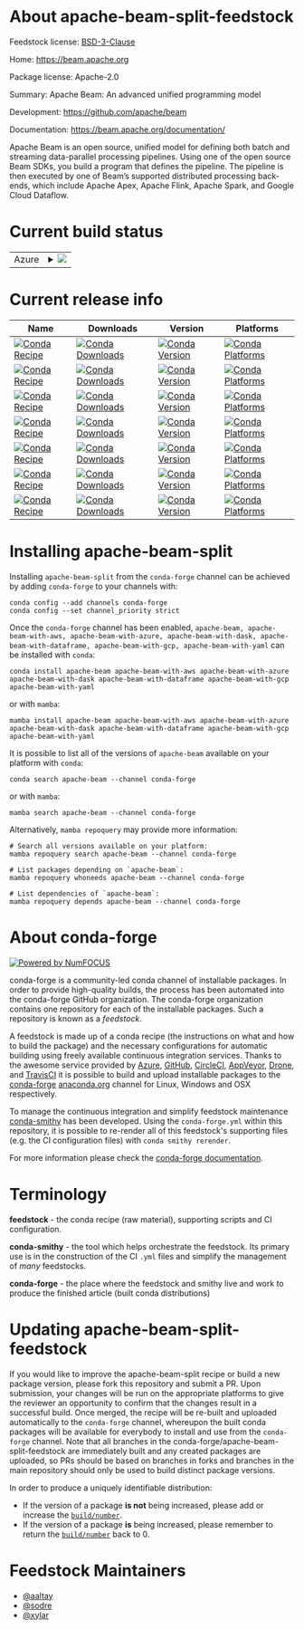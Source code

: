 About apache-beam-split-feedstock
=================================

Feedstock license: [BSD-3-Clause](https://github.com/conda-forge/apache-beam-feedstock/blob/main/LICENSE.txt)

Home: https://beam.apache.org

Package license: Apache-2.0

Summary: Apache Beam: An advanced unified programming model

Development: https://github.com/apache/beam

Documentation: https://beam.apache.org/documentation/

Apache Beam is an open source, unified model for defining both batch
and streaming data-parallel processing pipelines. Using one of the open
source Beam SDKs, you build a program that defines the pipeline. The
pipeline is then executed by one of Beam’s supported distributed
processing back-ends, which include Apache Apex, Apache Flink, Apache
Spark, and Google Cloud Dataflow.


Current build status
====================


<table>
    
  <tr>
    <td>Azure</td>
    <td>
      <details>
        <summary>
          <a href="https://dev.azure.com/conda-forge/feedstock-builds/_build/latest?definitionId=2693&branchName=main">
            <img src="https://dev.azure.com/conda-forge/feedstock-builds/_apis/build/status/apache-beam-feedstock?branchName=main">
          </a>
        </summary>
        <table>
          <thead><tr><th>Variant</th><th>Status</th></tr></thead>
          <tbody><tr>
              <td>linux_64_numpy1.22python3.10.____cpython</td>
              <td>
                <a href="https://dev.azure.com/conda-forge/feedstock-builds/_build/latest?definitionId=2693&branchName=main">
                  <img src="https://dev.azure.com/conda-forge/feedstock-builds/_apis/build/status/apache-beam-feedstock?branchName=main&jobName=linux&configuration=linux%20linux_64_numpy1.22python3.10.____cpython" alt="variant">
                </a>
              </td>
            </tr><tr>
              <td>linux_64_numpy1.22python3.9.____cpython</td>
              <td>
                <a href="https://dev.azure.com/conda-forge/feedstock-builds/_build/latest?definitionId=2693&branchName=main">
                  <img src="https://dev.azure.com/conda-forge/feedstock-builds/_apis/build/status/apache-beam-feedstock?branchName=main&jobName=linux&configuration=linux%20linux_64_numpy1.22python3.9.____cpython" alt="variant">
                </a>
              </td>
            </tr><tr>
              <td>linux_64_numpy1.23python3.11.____cpython</td>
              <td>
                <a href="https://dev.azure.com/conda-forge/feedstock-builds/_build/latest?definitionId=2693&branchName=main">
                  <img src="https://dev.azure.com/conda-forge/feedstock-builds/_apis/build/status/apache-beam-feedstock?branchName=main&jobName=linux&configuration=linux%20linux_64_numpy1.23python3.11.____cpython" alt="variant">
                </a>
              </td>
            </tr><tr>
              <td>linux_64_numpy1.26python3.12.____cpython</td>
              <td>
                <a href="https://dev.azure.com/conda-forge/feedstock-builds/_build/latest?definitionId=2693&branchName=main">
                  <img src="https://dev.azure.com/conda-forge/feedstock-builds/_apis/build/status/apache-beam-feedstock?branchName=main&jobName=linux&configuration=linux%20linux_64_numpy1.26python3.12.____cpython" alt="variant">
                </a>
              </td>
            </tr><tr>
              <td>linux_aarch64_numpy1.22python3.10.____cpython</td>
              <td>
                <a href="https://dev.azure.com/conda-forge/feedstock-builds/_build/latest?definitionId=2693&branchName=main">
                  <img src="https://dev.azure.com/conda-forge/feedstock-builds/_apis/build/status/apache-beam-feedstock?branchName=main&jobName=linux&configuration=linux%20linux_aarch64_numpy1.22python3.10.____cpython" alt="variant">
                </a>
              </td>
            </tr><tr>
              <td>linux_aarch64_numpy1.22python3.9.____cpython</td>
              <td>
                <a href="https://dev.azure.com/conda-forge/feedstock-builds/_build/latest?definitionId=2693&branchName=main">
                  <img src="https://dev.azure.com/conda-forge/feedstock-builds/_apis/build/status/apache-beam-feedstock?branchName=main&jobName=linux&configuration=linux%20linux_aarch64_numpy1.22python3.9.____cpython" alt="variant">
                </a>
              </td>
            </tr><tr>
              <td>linux_aarch64_numpy1.23python3.11.____cpython</td>
              <td>
                <a href="https://dev.azure.com/conda-forge/feedstock-builds/_build/latest?definitionId=2693&branchName=main">
                  <img src="https://dev.azure.com/conda-forge/feedstock-builds/_apis/build/status/apache-beam-feedstock?branchName=main&jobName=linux&configuration=linux%20linux_aarch64_numpy1.23python3.11.____cpython" alt="variant">
                </a>
              </td>
            </tr><tr>
              <td>linux_aarch64_numpy1.26python3.12.____cpython</td>
              <td>
                <a href="https://dev.azure.com/conda-forge/feedstock-builds/_build/latest?definitionId=2693&branchName=main">
                  <img src="https://dev.azure.com/conda-forge/feedstock-builds/_apis/build/status/apache-beam-feedstock?branchName=main&jobName=linux&configuration=linux%20linux_aarch64_numpy1.26python3.12.____cpython" alt="variant">
                </a>
              </td>
            </tr><tr>
              <td>osx_64_numpy1.22python3.10.____cpython</td>
              <td>
                <a href="https://dev.azure.com/conda-forge/feedstock-builds/_build/latest?definitionId=2693&branchName=main">
                  <img src="https://dev.azure.com/conda-forge/feedstock-builds/_apis/build/status/apache-beam-feedstock?branchName=main&jobName=osx&configuration=osx%20osx_64_numpy1.22python3.10.____cpython" alt="variant">
                </a>
              </td>
            </tr><tr>
              <td>osx_64_numpy1.22python3.9.____cpython</td>
              <td>
                <a href="https://dev.azure.com/conda-forge/feedstock-builds/_build/latest?definitionId=2693&branchName=main">
                  <img src="https://dev.azure.com/conda-forge/feedstock-builds/_apis/build/status/apache-beam-feedstock?branchName=main&jobName=osx&configuration=osx%20osx_64_numpy1.22python3.9.____cpython" alt="variant">
                </a>
              </td>
            </tr><tr>
              <td>osx_64_numpy1.23python3.11.____cpython</td>
              <td>
                <a href="https://dev.azure.com/conda-forge/feedstock-builds/_build/latest?definitionId=2693&branchName=main">
                  <img src="https://dev.azure.com/conda-forge/feedstock-builds/_apis/build/status/apache-beam-feedstock?branchName=main&jobName=osx&configuration=osx%20osx_64_numpy1.23python3.11.____cpython" alt="variant">
                </a>
              </td>
            </tr><tr>
              <td>osx_64_numpy1.26python3.12.____cpython</td>
              <td>
                <a href="https://dev.azure.com/conda-forge/feedstock-builds/_build/latest?definitionId=2693&branchName=main">
                  <img src="https://dev.azure.com/conda-forge/feedstock-builds/_apis/build/status/apache-beam-feedstock?branchName=main&jobName=osx&configuration=osx%20osx_64_numpy1.26python3.12.____cpython" alt="variant">
                </a>
              </td>
            </tr><tr>
              <td>osx_arm64_numpy1.22python3.10.____cpython</td>
              <td>
                <a href="https://dev.azure.com/conda-forge/feedstock-builds/_build/latest?definitionId=2693&branchName=main">
                  <img src="https://dev.azure.com/conda-forge/feedstock-builds/_apis/build/status/apache-beam-feedstock?branchName=main&jobName=osx&configuration=osx%20osx_arm64_numpy1.22python3.10.____cpython" alt="variant">
                </a>
              </td>
            </tr><tr>
              <td>osx_arm64_numpy1.22python3.9.____cpython</td>
              <td>
                <a href="https://dev.azure.com/conda-forge/feedstock-builds/_build/latest?definitionId=2693&branchName=main">
                  <img src="https://dev.azure.com/conda-forge/feedstock-builds/_apis/build/status/apache-beam-feedstock?branchName=main&jobName=osx&configuration=osx%20osx_arm64_numpy1.22python3.9.____cpython" alt="variant">
                </a>
              </td>
            </tr><tr>
              <td>osx_arm64_numpy1.23python3.11.____cpython</td>
              <td>
                <a href="https://dev.azure.com/conda-forge/feedstock-builds/_build/latest?definitionId=2693&branchName=main">
                  <img src="https://dev.azure.com/conda-forge/feedstock-builds/_apis/build/status/apache-beam-feedstock?branchName=main&jobName=osx&configuration=osx%20osx_arm64_numpy1.23python3.11.____cpython" alt="variant">
                </a>
              </td>
            </tr><tr>
              <td>osx_arm64_numpy1.26python3.12.____cpython</td>
              <td>
                <a href="https://dev.azure.com/conda-forge/feedstock-builds/_build/latest?definitionId=2693&branchName=main">
                  <img src="https://dev.azure.com/conda-forge/feedstock-builds/_apis/build/status/apache-beam-feedstock?branchName=main&jobName=osx&configuration=osx%20osx_arm64_numpy1.26python3.12.____cpython" alt="variant">
                </a>
              </td>
            </tr>
          </tbody>
        </table>
      </details>
    </td>
  </tr>
</table>

Current release info
====================

| Name | Downloads | Version | Platforms |
| --- | --- | --- | --- |
| [![Conda Recipe](https://img.shields.io/badge/recipe-apache--beam-green.svg)](https://anaconda.org/conda-forge/apache-beam) | [![Conda Downloads](https://img.shields.io/conda/dn/conda-forge/apache-beam.svg)](https://anaconda.org/conda-forge/apache-beam) | [![Conda Version](https://img.shields.io/conda/vn/conda-forge/apache-beam.svg)](https://anaconda.org/conda-forge/apache-beam) | [![Conda Platforms](https://img.shields.io/conda/pn/conda-forge/apache-beam.svg)](https://anaconda.org/conda-forge/apache-beam) |
| [![Conda Recipe](https://img.shields.io/badge/recipe-apache--beam--with--aws-green.svg)](https://anaconda.org/conda-forge/apache-beam-with-aws) | [![Conda Downloads](https://img.shields.io/conda/dn/conda-forge/apache-beam-with-aws.svg)](https://anaconda.org/conda-forge/apache-beam-with-aws) | [![Conda Version](https://img.shields.io/conda/vn/conda-forge/apache-beam-with-aws.svg)](https://anaconda.org/conda-forge/apache-beam-with-aws) | [![Conda Platforms](https://img.shields.io/conda/pn/conda-forge/apache-beam-with-aws.svg)](https://anaconda.org/conda-forge/apache-beam-with-aws) |
| [![Conda Recipe](https://img.shields.io/badge/recipe-apache--beam--with--azure-green.svg)](https://anaconda.org/conda-forge/apache-beam-with-azure) | [![Conda Downloads](https://img.shields.io/conda/dn/conda-forge/apache-beam-with-azure.svg)](https://anaconda.org/conda-forge/apache-beam-with-azure) | [![Conda Version](https://img.shields.io/conda/vn/conda-forge/apache-beam-with-azure.svg)](https://anaconda.org/conda-forge/apache-beam-with-azure) | [![Conda Platforms](https://img.shields.io/conda/pn/conda-forge/apache-beam-with-azure.svg)](https://anaconda.org/conda-forge/apache-beam-with-azure) |
| [![Conda Recipe](https://img.shields.io/badge/recipe-apache--beam--with--dask-green.svg)](https://anaconda.org/conda-forge/apache-beam-with-dask) | [![Conda Downloads](https://img.shields.io/conda/dn/conda-forge/apache-beam-with-dask.svg)](https://anaconda.org/conda-forge/apache-beam-with-dask) | [![Conda Version](https://img.shields.io/conda/vn/conda-forge/apache-beam-with-dask.svg)](https://anaconda.org/conda-forge/apache-beam-with-dask) | [![Conda Platforms](https://img.shields.io/conda/pn/conda-forge/apache-beam-with-dask.svg)](https://anaconda.org/conda-forge/apache-beam-with-dask) |
| [![Conda Recipe](https://img.shields.io/badge/recipe-apache--beam--with--dataframe-green.svg)](https://anaconda.org/conda-forge/apache-beam-with-dataframe) | [![Conda Downloads](https://img.shields.io/conda/dn/conda-forge/apache-beam-with-dataframe.svg)](https://anaconda.org/conda-forge/apache-beam-with-dataframe) | [![Conda Version](https://img.shields.io/conda/vn/conda-forge/apache-beam-with-dataframe.svg)](https://anaconda.org/conda-forge/apache-beam-with-dataframe) | [![Conda Platforms](https://img.shields.io/conda/pn/conda-forge/apache-beam-with-dataframe.svg)](https://anaconda.org/conda-forge/apache-beam-with-dataframe) |
| [![Conda Recipe](https://img.shields.io/badge/recipe-apache--beam--with--gcp-green.svg)](https://anaconda.org/conda-forge/apache-beam-with-gcp) | [![Conda Downloads](https://img.shields.io/conda/dn/conda-forge/apache-beam-with-gcp.svg)](https://anaconda.org/conda-forge/apache-beam-with-gcp) | [![Conda Version](https://img.shields.io/conda/vn/conda-forge/apache-beam-with-gcp.svg)](https://anaconda.org/conda-forge/apache-beam-with-gcp) | [![Conda Platforms](https://img.shields.io/conda/pn/conda-forge/apache-beam-with-gcp.svg)](https://anaconda.org/conda-forge/apache-beam-with-gcp) |
| [![Conda Recipe](https://img.shields.io/badge/recipe-apache--beam--with--yaml-green.svg)](https://anaconda.org/conda-forge/apache-beam-with-yaml) | [![Conda Downloads](https://img.shields.io/conda/dn/conda-forge/apache-beam-with-yaml.svg)](https://anaconda.org/conda-forge/apache-beam-with-yaml) | [![Conda Version](https://img.shields.io/conda/vn/conda-forge/apache-beam-with-yaml.svg)](https://anaconda.org/conda-forge/apache-beam-with-yaml) | [![Conda Platforms](https://img.shields.io/conda/pn/conda-forge/apache-beam-with-yaml.svg)](https://anaconda.org/conda-forge/apache-beam-with-yaml) |

Installing apache-beam-split
============================

Installing `apache-beam-split` from the `conda-forge` channel can be achieved by adding `conda-forge` to your channels with:

```
conda config --add channels conda-forge
conda config --set channel_priority strict
```

Once the `conda-forge` channel has been enabled, `apache-beam, apache-beam-with-aws, apache-beam-with-azure, apache-beam-with-dask, apache-beam-with-dataframe, apache-beam-with-gcp, apache-beam-with-yaml` can be installed with `conda`:

```
conda install apache-beam apache-beam-with-aws apache-beam-with-azure apache-beam-with-dask apache-beam-with-dataframe apache-beam-with-gcp apache-beam-with-yaml
```

or with `mamba`:

```
mamba install apache-beam apache-beam-with-aws apache-beam-with-azure apache-beam-with-dask apache-beam-with-dataframe apache-beam-with-gcp apache-beam-with-yaml
```

It is possible to list all of the versions of `apache-beam` available on your platform with `conda`:

```
conda search apache-beam --channel conda-forge
```

or with `mamba`:

```
mamba search apache-beam --channel conda-forge
```

Alternatively, `mamba repoquery` may provide more information:

```
# Search all versions available on your platform:
mamba repoquery search apache-beam --channel conda-forge

# List packages depending on `apache-beam`:
mamba repoquery whoneeds apache-beam --channel conda-forge

# List dependencies of `apache-beam`:
mamba repoquery depends apache-beam --channel conda-forge
```


About conda-forge
=================

[![Powered by
NumFOCUS](https://img.shields.io/badge/powered%20by-NumFOCUS-orange.svg?style=flat&colorA=E1523D&colorB=007D8A)](https://numfocus.org)

conda-forge is a community-led conda channel of installable packages.
In order to provide high-quality builds, the process has been automated into the
conda-forge GitHub organization. The conda-forge organization contains one repository
for each of the installable packages. Such a repository is known as a *feedstock*.

A feedstock is made up of a conda recipe (the instructions on what and how to build
the package) and the necessary configurations for automatic building using freely
available continuous integration services. Thanks to the awesome service provided by
[Azure](https://azure.microsoft.com/en-us/services/devops/), [GitHub](https://github.com/),
[CircleCI](https://circleci.com/), [AppVeyor](https://www.appveyor.com/),
[Drone](https://cloud.drone.io/welcome), and [TravisCI](https://travis-ci.com/)
it is possible to build and upload installable packages to the
[conda-forge](https://anaconda.org/conda-forge) [anaconda.org](https://anaconda.org/)
channel for Linux, Windows and OSX respectively.

To manage the continuous integration and simplify feedstock maintenance
[conda-smithy](https://github.com/conda-forge/conda-smithy) has been developed.
Using the ``conda-forge.yml`` within this repository, it is possible to re-render all of
this feedstock's supporting files (e.g. the CI configuration files) with ``conda smithy rerender``.

For more information please check the [conda-forge documentation](https://conda-forge.org/docs/).

Terminology
===========

**feedstock** - the conda recipe (raw material), supporting scripts and CI configuration.

**conda-smithy** - the tool which helps orchestrate the feedstock.
                   Its primary use is in the construction of the CI ``.yml`` files
                   and simplify the management of *many* feedstocks.

**conda-forge** - the place where the feedstock and smithy live and work to
                  produce the finished article (built conda distributions)


Updating apache-beam-split-feedstock
====================================

If you would like to improve the apache-beam-split recipe or build a new
package version, please fork this repository and submit a PR. Upon submission,
your changes will be run on the appropriate platforms to give the reviewer an
opportunity to confirm that the changes result in a successful build. Once
merged, the recipe will be re-built and uploaded automatically to the
`conda-forge` channel, whereupon the built conda packages will be available for
everybody to install and use from the `conda-forge` channel.
Note that all branches in the conda-forge/apache-beam-split-feedstock are
immediately built and any created packages are uploaded, so PRs should be based
on branches in forks and branches in the main repository should only be used to
build distinct package versions.

In order to produce a uniquely identifiable distribution:
 * If the version of a package **is not** being increased, please add or increase
   the [``build/number``](https://docs.conda.io/projects/conda-build/en/latest/resources/define-metadata.html#build-number-and-string).
 * If the version of a package **is** being increased, please remember to return
   the [``build/number``](https://docs.conda.io/projects/conda-build/en/latest/resources/define-metadata.html#build-number-and-string)
   back to 0.

Feedstock Maintainers
=====================

* [@aaltay](https://github.com/aaltay/)
* [@sodre](https://github.com/sodre/)
* [@xylar](https://github.com/xylar/)

